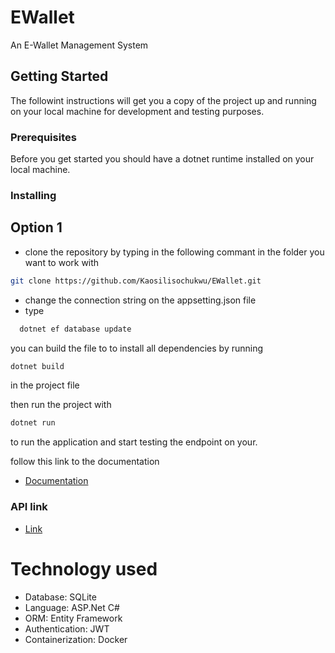 # EWallet

An E-Wallet Management System

## Getting Started

The followint instructions will get you a copy of the project up and running on your local machine for development and testing purposes.

### Prerequisites

Before you get started you should have a dotnet runtime installed on your local machine.

### Installing

## Option 1

- clone the repository by typing in the following commant in the folder you want to work with

```bash
git clone https://github.com/Kaosilisochukwu/EWallet.git
```

- change the connection string on the appsetting.json file
- type

```bash
  dotnet ef database update
```

you can build the file to to install all dependencies by running

```bash
dotnet build
```

in the project file

then run the project with

```bash
dotnet run
```

to run the application and start testing the endpoint on your.

follow this link to the documentation

- [Documentation](https://docs.google.com/spreadsheets/d/1vDK73LtvL4geYoGEt81woP72SUz18sXqVZipLrk2gTc/edit?usp=sharing)

### API link
- [Link](https://noobelitewallet.herokuapp.com/swagger/index.html)

# Technology used

- Database: SQLite
- Language: ASP.Net C#
- ORM: Entity Framework
- Authentication: JWT
- Containerization: Docker
